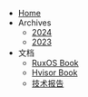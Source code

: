 - [Home](/)
- Archives
  - [2024](/2024/README.md)
  - [2023](/2023/README.md)
- 文档
  - [RuxOS Book](https://ruxos.syswonder.org)
  - [Hvisor Book](https://hvisor.syswonder.org)
  - [技术报告](https://report.syswonder.org)
